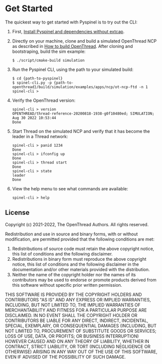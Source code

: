 # Get Started

The quickest way to get started with Pyspinel is to try out the CLI:

1.  First, [Install Pyspinel and dependencies without extcap](install-pyspinel.md).
1.  Directly on your machine, clone and build a simulated OpenThread NCP as
    described in [How to build OpenThread](../build/index.md#how_to_build_openthread). After cloning and
    bootstraping, build the sim example:

    ```
    $ ./script/cmake-build simulation
    ```

1.  Run the Pyspinel CLI, using the path to your simulated build:

    ```
    $ cd {path-to-pyspinel}
    $ spinel-cli.py -p {path-to-openthread}/build/simulation/examples/apps/ncp/ot-ncp-ftd -n 1
    spinel-cli > 
    ```

1.  Verify the OpenThread version:

    ```
    spinel-cli > version
    OPENTHREAD/thread-reference-20200818-1938-g0f10480ed; SIMULATION; Aug 30 2022 10:53:44
    Done
    ```

1.  Start Thread on the simulated NCP and verify that it has become the leader
    in a Thread network:

    ```
    spinel-cli > panid 1234
    Done
    spinel-cli > ifconfig up
    Done
    spinel-cli > thread start
    Done
    spinel-cli > state
    leader
    Done
    ```

1.  View the help menu to see what commands are available:

    ```
    spinel-cli > help
    ```

## License

Copyright (c) 2021-2022, The OpenThread Authors.
All rights reserved.

Redistribution and use in source and binary forms, with or without
modification, are permitted provided that the following conditions are met:
1. Redistributions of source code must retain the above copyright
   notice, this list of conditions and the following disclaimer.
2. Redistributions in binary form must reproduce the above copyright
   notice, this list of conditions and the following disclaimer in the
   documentation and/or other materials provided with the distribution.
3. Neither the name of the copyright holder nor the
   names of its contributors may be used to endorse or promote products
   derived from this software without specific prior written permission.

THIS SOFTWARE IS PROVIDED BY THE COPYRIGHT HOLDERS AND CONTRIBUTORS "AS IS"
AND ANY EXPRESS OR IMPLIED WARRANTIES, INCLUDING, BUT NOT LIMITED TO, THE
IMPLIED WARRANTIES OF MERCHANTABILITY AND FITNESS FOR A PARTICULAR PURPOSE
ARE DISCLAIMED. IN NO EVENT SHALL THE COPYRIGHT HOLDER OR CONTRIBUTORS BE
LIABLE FOR ANY DIRECT, INDIRECT, INCIDENTAL, SPECIAL, EXEMPLARY, OR
CONSEQUENTIAL DAMAGES (INCLUDING, BUT NOT LIMITED TO, PROCUREMENT OF
SUBSTITUTE GOODS OR SERVICES; LOSS OF USE, DATA, OR PROFITS; OR BUSINESS
INTERRUPTION) HOWEVER CAUSED AND ON ANY THEORY OF LIABILITY, WHETHER IN
CONTRACT, STRICT LIABILITY, OR TORT (INCLUDING NEGLIGENCE OR OTHERWISE)
ARISING IN ANY WAY OUT OF THE USE OF THIS SOFTWARE, EVEN IF ADVISED OF THE
POSSIBILITY OF SUCH DAMAGE.
